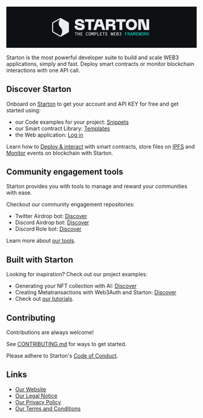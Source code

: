 ![Starton Header](github-banner.jpg)

Starton is the most powerful developer suite to build and scale WEB3 applications, simply and fast. Deploy smart contracts or monitor blockchain interactions with one API call.

## Discover Starton

Onboard on <a href="https://app.starton.com">Starton</a> to get your account and API KEY for free and get started using:
- our Code examples for your project: <a href="https://github.com/thirdweb-dev/js/tree/main/packages/cli">Snippets</a>
- our Smart contract Library: <a href="https://github.com/starton-io/smart-contract-templates">Templates</a>
- the Web application: <a href="https://app.starton.com">Log in</a>

Learn how to <a href="https://docs.starton.com/docs/Tutorials/deploy-first-smart-contract">Deploy & interact</a> with smart contracts, store files on <a href="https://docs.starton.com/docs/Tutorials/storing-files-on-IPFS">IPFS</a> and <a href="https://docs.starton.com/docs/Tutorials/monitoring-blockchain-activity">Monitor</a> events on blockchain with Starton.

## Community engagement tools

Starton provides you with tools to manage and reward your communities with ease.

Checkout our community engagement repositories:
- Twitter Airdrop bot: <a href="https://github.com/starton-io/twitter-airdrop-bot">Discover</a>
- Discord Airdrop bot: <a href="https://github.com/starton-io/discord-airdrop-bot">Discover</a>
- Discord Role bot: <a href="https://discord.starton.studio/">Discover</a>

Learn more about <a href="https://docs.starton.com/docs/tools/integrating-tools">our tools</a>.

## Built with Starton

Looking for inspiration? Check out our project examples:

- Generating your NFT collection with AI: <a href="https://github.com/starton-io/AI-generated-NFT-collection">Discover</a>
- Creating Metatransactions with Web3Auth and Starton: <a href="https://github.com/starton-io/starton-web3auth-tuto">Discover</a>
- Check out <a href="https://docs.starton.com/docs/tools/integrating-tools">our tutorials</a>.

## Contributing
Contributions are always welcome!

See [CONTRIBUTING.md](https://github.com/starton-io/.github/blob/master/profile/CONTRIBUTING.md) for ways to get started.

Please adhere to Starton's [Code of Conduct](https://github.com/starton-io/.github/blob/master/profile/CODE_OF_CONDUCT.md).

## Links
- <a href="https://www.starton.com/">Our Website</a>
- <a href="https://www.starton.com/legal-notice">Our Legal Notice</a>
- <a href="https://www.starton.com/privacy-policy">Our Privacy Policy</a>
- <a href="https://www.starton.com/terms-and-conditions">Our Terms and Conditions</a>
